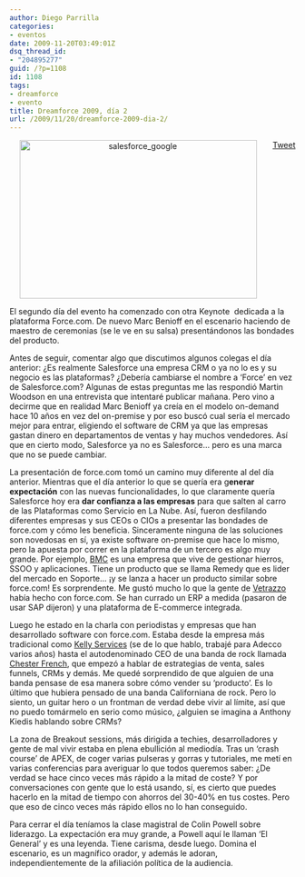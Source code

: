 ```yaml
---
author: Diego Parrilla
categories:
- eventos
date: 2009-11-20T03:49:01Z
dsq_thread_id:
- "204895277"
guid: /?p=1108
id: 1108
tags:
- dreamforce
- evento
title: Dreamforce 2009, día 2
url: /2009/11/20/dreamforce-2009-dia-2/
---
```


<div style="float: right; margin-left: 10px;">
  <a href="https://twitter.com/share" class="twitter-share-button" data-via="nubeblog" data-hashtags="dreamforce,evento" data-count="vertical" data-url="/2009/11/20/dreamforce-2009-dia-2/">Tweet</a>
</div>

<p style="text-align: center;">
  <img class="aligncenter size-full wp-image-1114" title="salesforce_google" src="/wp-content/uploads/salesforce_google.jpg" alt="salesforce_google" width="418" height="279" srcset="/wp-content/uploads/salesforce_google.jpg 2784w, /wp-content/uploads/salesforce_google-300x200.jpg 300w, /wp-content/uploads/salesforce_google-1024x682.jpg 1024w" sizes="(max-width: 418px) 100vw, 418px" />
</p>

El segundo día del evento ha comenzado con otra Keynote  dedicada a la plataforma Force.com. De nuevo Marc Benioff en el escenario haciendo de maestro de ceremonias (se le ve en su salsa) presentándonos las bondades del producto.

Antes de seguir, comentar algo que discutimos algunos colegas el día anterior: ¿Es realmente Salesforce una empresa CRM o ya no lo es y su negocio es las plataformas? ¿Debería cambiarse el nombre a &#8216;Force&#8217; en vez de Salesforce.com? Algunas de estas preguntas me las respondió Martin Woodson en una entrevista que intentaré publicar mañana. Pero vino a decirme que en realidad Marc Benioff ya creía en el modelo on-demand hace 10 años en vez del on-premise y por eso buscó cual sería el mercado mejor para entrar, eligiendo el software de CRM ya que las empresas gastan dinero en departamentos de ventas y hay muchos vendedores. Así que en cierto modo, Salesforce ya no es Salesforce&#8230; pero es una marca que no se puede cambiar.

La presentación de force.com tomó un camino muy diferente al del día anterior. Mientras que el día anterior lo que se quería era g**enerar expectación** con las nuevas funcionalidades, lo que claramente quería Salesforce hoy era **dar confianza a las empresas** para que salten al carro de las Plataformas como Servicio en La Nube. Así, fueron desfilando diferentes empresas y sus CEOs o CIOs a presentar las bondades de force.com y cómo les beneficia. Sinceramente ninguna de las soluciones son novedosas en sí, ya existe software on-premise que hace lo mismo, pero la apuesta por correr en la plataforma de un tercero es algo muy grande. Por ejemplo, [BMC](http://www.bmc.com) es una empresa que vive de gestionar hierros, SSOO y aplicaciones. Tiene un producto que se llama Remedy que es lider del mercado en Soporte&#8230; ¡y se lanza a hacer un producto similar sobre force.com! Es sorprendente. Me gustó mucho lo que la gente de <span id="msgtxt5863993873"><a href="http://www.vetrazzo.com/">Vetrazzo</a> había hecho con force.com. Se han currado un ERP a medida (pasaron de usar SAP dijeron) y una plataforma de E-commerce integrada. </span>

<span>Luego he estado en la charla con periodistas y empresas que han desarrollado software con force.com. Estaba desde la empresa más tradicional como <a href="http://www.kellyservices.com/web/global/services/en/pages/index.html">Kelly Services</a> (se de lo que hablo, trabajé para Adecco varios años) hasta el autodenominado CEO de una banda de rock llamada <a href="http://www.chesterfrench.com/">Chester French</a>, que empezó a hablar de estrategias de venta, sales funnels, CRMs y demás. Me quedé sorprendido de que alguien de una banda pensase de esa manera sobre cómo vender su &#8216;producto&#8217;. Es lo último que hubiera pensado de una banda Californiana de rock. Pero lo siento, un guitar hero o un frontman de verdad debe vivir al límite, así que no puedo tomármelo en serio como músico, ¿alguien se imagina a Anthony Kiedis hablando sobre CRMs?<br /> </span>

<span>La zona de Breakout sessions, más dirigida a techies, desarrolladores y gente de mal vivir estaba en plena ebullición al mediodía. Tras un &#8216;crash course&#8217; de APEX, de coger varias pulseras y gorras y tutoriales, me metí en varias conferencias para averiguar lo que todos queremos saber: ¿De verdad se hace cinco veces más rápido a la mitad de coste? Y por conversaciones con gente que lo está usando, sí, es cierto que puedes hacerlo en la mitad de tiempo con ahorros del 30-40% en tus costes. Pero que eso de cinco veces más rápido ellos no lo han conseguido. </span>

<span>Para cerrar el día teníamos la clase magistral de Colin Powell sobre liderazgo. La expectación era muy grande, a Powell aquí le llaman &#8216;El General&#8217; y es una leyenda. Tiene carisma, desde luego. Domina el escenario, es un magnífico orador, y además le adoran, independientemente de la afiliación política de la audiencia.<br /> </span>
